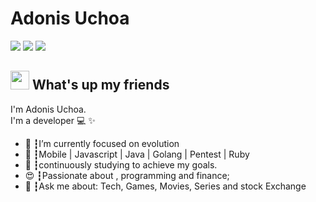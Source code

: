 
# Adonis Uchoa
<a href="https://www.linkedin.com/in/adonis-uchoa-715ba41a4/"><img src="https://img.shields.io/badge/linkedin-0077B5.svg?style=for-the-badge&logo=linkedin&logoColor=white"></a>
<a href="https://www.instagram.com/adonis_uchoa/"><img src="https://img.shields.io/badge/instagram-E4405F.svg?style=for-the-badge&logo=instagram&logoColor=white"></a>
<a href="adonisucho@gmail.com"><img src="https://img.shields.io/badge/e‑mail-D14836.svg?style=for-the-badge&logo=GMail&logoColor=white"></a>

## <img src="https://media.giphy.com/media/hvRJCLFzcasrR4ia7z/giphy.gif" width="30px"> What's up my friends
I'm Adonis Uchoa.<br>
I'm a developer 💻 ✨

<ul>
  <li>🚀 ┇I’m currently focused on evolution </li>
  <li>💜 ┇Mobile | Javascript | Java | Golang | Pentest | Ruby
  <li>🥋 ┇continuously studying to achieve my goals.</li>
  <li>😍 ┇Passionate about , programming and finance;</li>
  <li>💬 ┇Ask me about: Tech, Games, Movies, Series and stock Exchange</li>
</ul>
